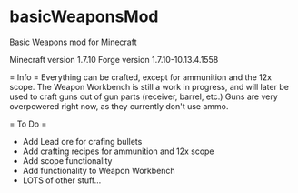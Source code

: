# basicWeaponsMod
Basic Weapons mod for Minecraft

Minecraft version 1.7.10
Forge version 1.7.10-10.13.4.1558

= Info =
Everything can be crafted, except for ammunition and the 12x scope.
The Weapon Workbench is still a work in progress, and will later be used to craft guns out of gun parts (receiver, barrel, etc.)
Guns are very overpowered right now, as they currently don't use ammo.

= To Do =
* Add Lead ore for crafing bullets
* Add crafting recipes for ammunition and 12x scope
* Add scope functionality
* Add functionality to Weapon Workbench
* LOTS of other stuff...